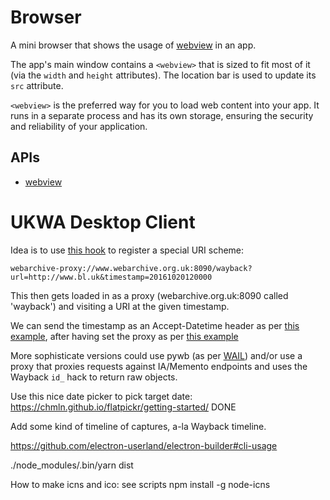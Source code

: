 # Browser

A mini browser that shows the usage of [webview](https://github.com/atom/electron/blob/master/docs/api/web-view-tag.md)
in an app.

The app's main window contains a `<webview>` that is sized to fit most of it
(via the `width` and `height` attributes). The location bar is used to
update its `src` attribute.

`<webview>` is the preferred way for you to load web content into your app. It
runs in a separate process and has its own storage, ensuring the security and
reliability of your application.

## APIs

* [webview](https://github.com/atom/electron/blob/master/docs/api/web-view-tag.md)


# UKWA Desktop Client

Idea is to use [this hook](https://github.com/electron/electron/blob/master/docs/api/app.md#appsetasdefaultprotocolclientprotocol-path-args-macos-windows) to register a special URI scheme:

    webarchive-proxy://www.webarchive.org.uk:8090/wayback?url=http://www.bl.uk&timestamp=20161020120000

This then gets loaded in as a proxy (webarchive.org.uk:8090 called 'wayback') and visiting a URI at the given timestamp.

We can send the timestamp as an Accept-Datetime header as per [this example](http://stackoverflow.com/questions/35672602/how-to-set-electron-useragent), after having set the proxy as per [this example](http://stackoverflow.com/questions/37393248/how-connect-to-proxy-in-electron-webview)

More sophisticate versions could use pywb (as per [WAIL](https://github.com/N0taN3rd/wail)) and/or use a proxy that proxies requests against IA/Memento endpoints and uses the Wayback `id_` hack to return raw objects.

Use this nice date picker to pick target date: https://chmln.github.io/flatpickr/getting-started/ DONE

Add some kind of timeline of captures, a-la Wayback timeline.


https://github.com/electron-userland/electron-builder#cli-usage

./node_modules/.bin/yarn dist

How to make icns and ico: see scripts
npm install -g node-icns



